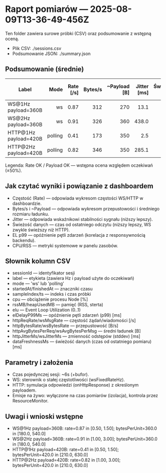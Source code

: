 # Raport pomiarów — 2025-08-09T13-36-49-456Z

Ten folder zawiera surowe próbki (CSV) oraz podsumowanie z wstępną oceną.

- Plik CSV: ./sessions.csv
- Podsumowanie JSON: ./summary.json

## Podsumowanie (średnie)

| Label | Mode | Rate [/s] | Bytes/s | ~Payload [B] | Jitter [ms] | Świeżość [ms] | EL p99 [ms] | CPU [%] | RSS [MB] | Rate OK | Payload OK |
|---|---:|---:|---:|---:|---:|---:|---:|---:|---:|:--:|:--:|
| WS@1Hz payload=360B | ws | 0.87 | 312 | 270 | 13.1 | 525 | 59.3 | 1.2 | 196.0 | ✅ | ✅ |
| WS@2Hz payload=360B | ws | 0.91 | 326 | 360 | 438.0 | 436 | 61.3 | 1.8 | 196.2 | ❌ | ✅ |
| HTTP@1Hz payload=420B | polling | 0.41 | 173 | 350 | 2.5 | 748 | 60.3 | 8.8 | 181.9 | ❌ | ✅ |
| HTTP@2Hz payload=420B | polling | 0.82 | 346 | 350 | 285.1 | 553 | 61.4 | 1.8 | 173.4 | ❌ | ✅ |

Legenda: Rate OK / Payload OK — wstępna ocena względem oczekiwań (±50%).

## Jak czytać wyniki i powiązanie z dashboardem


- Częstość (Rate) — odpowiada wykresom częstości WS/HTTP w dashboardzie.
- Bytes/s i ~Payload — odpowiada wykresom przepustowości i średniego rozmiaru ładunku.
- Jitter — odpowiada wskaźnikowi stabilności sygnału (niższy lepszy). 
- Świeżość danych — czas od ostatniego odczytu (niższy lepszy, WS zwykle świeższy niż HTTP).
- EL p99 — opóźnienie pętli zdarzeń (korelacja z responsywnością backendu).
- CPU/RSS — metryki systemowe w panelu zasobów.


## Słownik kolumn CSV


- sessionId — identyfikator sesji
- label — etykieta (zawiera Hz i payload użyte do oczekiwań)
- mode — 'ws' lub 'polling'
- startedAt/finishedAt — znaczniki czasu
- sampleIndex/ts — indeks i czas próbki
- cpu — obciążenie procesu Node [%]
- rssMB/heapUsedMB — pamięć (RSS, sterta)
- elu — Event Loop Utilization (0..1)
- elDelayP99Ms — opóźnienie pętli zdarzeń (p99) [ms]
- httpReqRate/wsMsgRate — częstość żądań/wiadomości [/s]
- httpBytesRate/wsBytesRate — przepustowość [B/s]
- httpAvgBytesPerReq/wsAvgBytesPerMsg — średni ładunek [B]
- httpJitterMs/wsJitterMs — zmienność odstępów (stddev) [ms]
- dataFreshnessMs — świeżość danych (czas od ostatniego pomiaru) [ms]


## Parametry i założenia


- Czas pojedynczej sesji: ~6s (+bufor). 
- WS: sterownik o stałej częstotliwości (wsFixedRateHz).
- HTTP: symulacja odpowiedzi (onHttpResponse) z określonym payloadem.
- Emisje na żywo: wyłączone na czas pomiarów (izolacja), kontrola przez ResourceMonitor.


## Uwagi i wnioski wstępne

- WS@1Hz payload=360B: rate=0.87 in [0.50, 1.50]; bytesPerUnit=360.0 in [180.0, 540.0]
- WS@2Hz payload=360B: rate=0.91 in [1.00, 3.00]; bytesPerUnit=360.0 in [180.0, 540.0]
- HTTP@1Hz payload=420B: rate=0.41 in [0.50, 1.50]; bytesPerUnit=420.0 in [210.0, 630.0]
- HTTP@2Hz payload=420B: rate=0.82 in [1.00, 3.00]; bytesPerUnit=420.0 in [210.0, 630.0]

